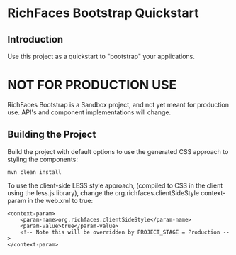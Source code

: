 RichFaces Bootstrap Quickstart
==============================

Introduction
------------

Use this project as a quickstart to "bootstrap" your applications.


NOT FOR PRODUCTION USE
======================
RichFaces Bootstrap is a Sandbox project, and not yet meant for production use.  API's and component implementations will change.

Building the Project
--------------------

Build the project with default options to use the generated CSS approach to styling the components:

    mvn clean install

To use the client-side LESS style approach, (compiled to CSS in the client using the less.js library), change the
org.richfaces.clientSideStyle context-param in the web.xml to true:

    <context-param>
        <param-name>org.richfaces.clientSideStyle</param-name>
        <param-value>true</param-value>
        <!-- Note this will be overridden by PROJECT_STAGE = Production -->
    </context-param>
